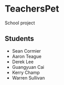 # TeachersPet
School project

## Students
* Sean Cormier
* Aaron Teague
* Derek Lee
* Guangyuan Cai
* Kerry Champ
* Warren Sullivan
